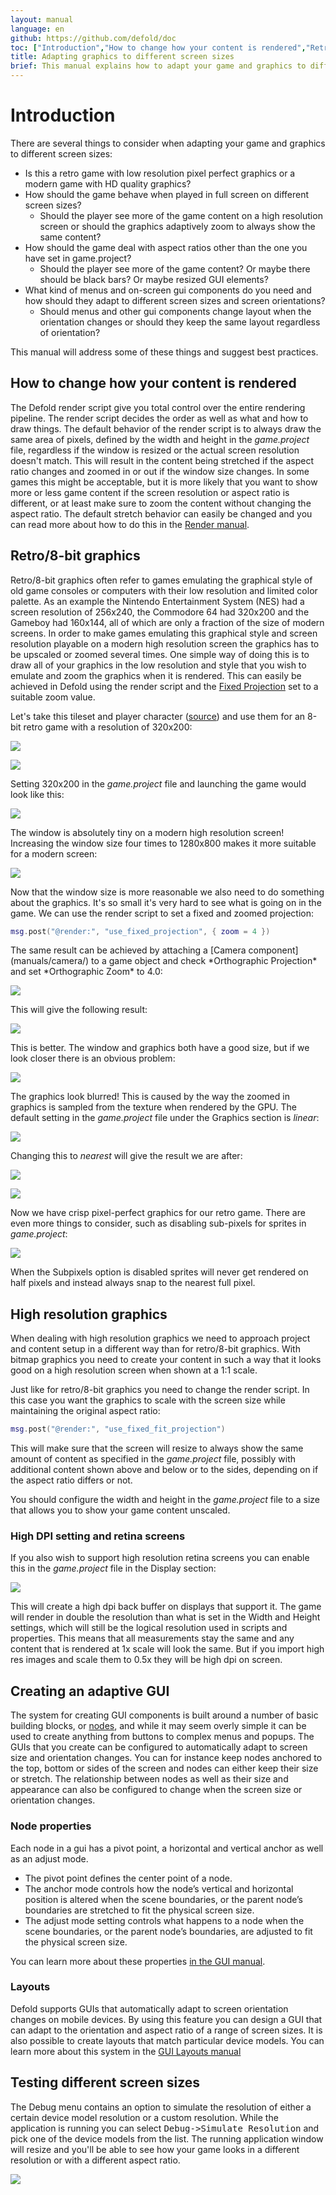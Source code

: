 ```yaml
---
layout: manual
language: en
github: https://github.com/defold/doc
toc: ["Introduction","How to change how your content is rendered","Retro/8-bit graphics","High resolution graphics","High DPI setting and retina screens","Creating an adaptive GUI","Node properties","Layouts","Testing different screen sizes"]
title: Adapting graphics to different screen sizes
brief: This manual explains how to adapt your game and graphics to different screen sizes.
---
```


# Introduction

There are several things to consider when adapting your game and graphics to different screen sizes:

* Is this a retro game with low resolution pixel perfect graphics or a modern game with HD quality graphics?
* How should the game behave when played in full screen on different screen sizes?
  * Should the player see more of the game content on a high resolution screen or should the graphics adaptively zoom to always show the same content?
* How should the game deal with aspect ratios other than the one you have set in game.project?
  * Should the player see more of the game content? Or maybe there should be black bars? Or maybe resized GUI elements?
* What kind of menus and on-screen gui components do you need and how should they adapt to different screen sizes and screen orientations?
  * Should menus and other gui components change layout when the orientation changes or should they keep the same layout regardless of orientation?

This manual will address some of these things and suggest best practices.


## How to change how your content is rendered

The Defold render script give you total control over the entire rendering pipeline. The render script decides the order as well as what and how to draw things. The default behavior of the render script is to always draw the same area of pixels, defined by the width and height in the *game.project* file, regardless if the window is resized or the actual screen resolution doesn't match. This will result in the content being stretched if the aspect ratio changes and zoomed in or out if the window size changes. In some games this might be acceptable, but it is more likely that you want to show more or less game content if the screen resolution or aspect ratio is different, or at least make sure to zoom the content without changing the aspect ratio. The default stretch behavior can easily be changed and you can read more about how to do this in the [Render manual](https://www.defold.com/manuals/render/#default-view-projection).


## Retro/8-bit graphics

Retro/8-bit graphics often refer to games emulating the graphical style of old game consoles or computers with their low resolution and limited color palette. As an example the Nintendo Entertainment System (NES) had a screen resolution of 256x240, the Commodore 64 had 320x200 and the Gameboy had 160x144, all of which are only a fraction of the size of modern screens. In order to make games emulating this graphical style and screen resolution playable on a modern high resolution screen the graphics has to be upscaled or zoomed several times. One simple way of doing this is to draw all of your graphics in the low resolution and style that you wish to emulate and zoom the graphics when it is rendered. This can easily be achieved in Defold using the render script and the [Fixed Projection](/manuals/render/#fixed-projection) set to a suitable zoom value.

Let's take this tileset and player character ([source](https://ansimuz.itch.io/grotto-escape-game-art-pack)) and use them for an 8-bit retro game with a resolution of 320x200:

![](../images/screen_size/retro-player.png)

![](../images/screen_size/retro-tiles.png)

Setting 320x200 in the *game.project* file and launching the game would look like this:

![](../images/screen_size/retro-original_320x200.png)

The window is absolutely tiny on a modern high resolution screen! Increasing the window size four times to 1280x800 makes it more suitable for a modern screen:

![](../images/screen_size/retro-original_1280x800.png)

Now that the window size is more reasonable we also need to do something about the graphics. It's so small it's very hard to see what is going on in the game. We can use the render script to set a fixed and zoomed projection:

```Lua
msg.post("@render:", "use_fixed_projection", { zoom = 4 })
```

<div class='sidenote' markdown='1'>
The same result can be achieved by attaching a [Camera component](manuals/camera/) to a game object and check *Orthographic Projection* and set *Orthographic Zoom* to 4.0:

![](../images/screen_size/retro-camera_zoom.png)
</div>

This will give the following result:

![](../images/screen_size/retro-zoomed_1280x800.png)

This is better. The window and graphics both have a good size, but if we look closer there is an obvious problem:

![](../images/screen_size/retro-zoomed_linear.png)

The graphics look blurred! This is caused by the way the zoomed in graphics is sampled from the texture when rendered by the GPU. The default setting in the *game.project* file under the Graphics section is *linear*:

![](../images/screen_size/retro-settings_linear.png)

Changing this to *nearest* will give the result we are after:

![](../images/screen_size/retro-settings_nearest.png)

![](../images/screen_size/retro-zoomed_nearest.png)

Now we have crisp pixel-perfect graphics for our retro game. There are even more things to consider, such as disabling sub-pixels for sprites in *game.project*:

![](../images/screen_size/retro-subpixels.png)

When the Subpixels option is disabled sprites will never get rendered on half pixels and instead always snap to the nearest full pixel.

## High resolution graphics

When dealing with high resolution graphics we need to approach project and content setup in a different way than for retro/8-bit graphics. With bitmap graphics you need to create your content in such a way that it looks good on a high resolution screen when shown at a 1:1 scale.

Just like for retro/8-bit graphics you need to change the render script. In this case you want the graphics to scale with the screen size while maintaining the original aspect ratio:

```Lua
msg.post("@render:", "use_fixed_fit_projection")
```

This will make sure that the screen will resize to always show the same amount of content as specified in the *game.project* file, possibly with additional content shown above and below or to the sides, depending on if the aspect ratio differs or not.

You should configure the width and height in the *game.project* file to a size that allows you to show your game content unscaled.

### High DPI setting and retina screens

If you also wish to support high resolution retina screens you can enable this in the *game.project* file in the Display section:

![](../images/screen_size/highdpi-enabled.png)

This will create a high dpi back buffer on displays that support it. The game will render in double the resolution than what is set in the Width and Height settings, which will still be the logical resolution used in scripts and properties. This means that all measurements stay the same and any content that is rendered at 1x scale will look the same. But if you import high res images and scale them to 0.5x they will be high dpi on screen.


## Creating an adaptive GUI

The system for creating GUI components is built around a number of basic building blocks, or [nodes](/manuals/gui/#node-types), and while it may seem overly simple it can be used to create anything from buttons to complex menus and popups. The GUIs that you create can be configured to automatically adapt to screen size and orientation changes. You can for instance keep nodes anchored to the top, bottom or sides of the screen and nodes can either keep their size or stretch. The relationship between nodes as well as their size and appearance can also be configured to change when the screen size or orientation changes.

### Node properties

Each node in a gui has a pivot point, a horizontal and vertical anchor as well as an adjust mode.

* The pivot point defines the center point of a node.
* The anchor mode controls how the node’s vertical and horizontal position is altered when the scene boundaries, or the parent node’s boundaries are stretched to fit the physical screen size.
* The adjust mode setting controls what happens to a node when the scene boundaries, or the parent node’s boundaries, are adjusted to fit the physical screen size.

You can learn more about these properties [in the GUI manual](/manuals/gui/#node-properties).

### Layouts

Defold supports GUIs that automatically adapt to screen orientation changes on mobile devices. By using this feature you can design a GUI that can adapt to the orientation and aspect ratio of a range of screen sizes. It is also possible to create layouts that match particular device models. You can learn more about this system in the [GUI Layouts manual](/manuals/gui-layouts/)


## Testing different screen sizes

The Debug menu contains an option to simulate the resolution of either a certain device model resolution or a custom resolution. While the application is running you can select <kbd>Debug->Simulate Resolution</kbd> and pick one of the device models from the list. The running application window will resize and you'll be able to see how your game looks in a different resolution or with a different aspect ratio.

![](../images/screen_size/simulate-resolution.png)
